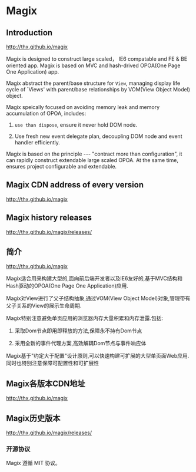 ﻿# Magix

##  Introduction

<http://thx.github.io/magix>

Magix is designed to construct large scaled， IE6 compatable and FE & BE oriented app. Magix is based on MVC and hash-drived OPOA(One Page One Application) app.

Magix abstract the parent/base structure for `View`, managing display life cycle of `Views' with parent/base relationships by VOM(View Object Model) object.

Magix speically focused on avoiding memory leak and memory accumulation of OPOA, includes:

1. `use than dispose`, ensure it never hold DOM node.

2. Use fresh new event delegate plan, decoupling DOM node and event handler efficiently.

Magix is based on the principle --- "contract more than configuration", it can rapidly construct extendable large scaled OPOA. At the same time, ensures project configurable and extendable.


## Magix CDN address of every version

<http://thx.github.io/magix>

## Magix history releases

<http://thx.github.io/magix/releases/>


##  简介

<http://thx.github.io/magix>

Magix适合用来构建大型的,面向前后端开发者以及IE6友好的,基于MVC结构和Hash驱动的OPOA(One Page One Application)应用.

Magix对View进行了父子结构抽象,通过VOM(View Object Model)对象,管理带有父子关系的View的展示生命周期.

Magix特别注意避免单页应用的浏览器内存大量积累和内存泄露.包括:

1. 采取Dom节点即用即释放的方法,保障永不持有Dom节点

2. 采用全新的事件代理方案,高效解耦Dom节点与事件响应体

Magix基于"约定大于配置"设计原则,可以快速构建可扩展的大型单页面Web应用.同时也特别注意保障可配置性和可扩展性

## Magix各版本CDN地址

<http://thx.github.io/magix>

## Magix历史版本

<http://thx.github.io/magix/releases/>



### 开源协议
Magix 遵循 MIT 协议。